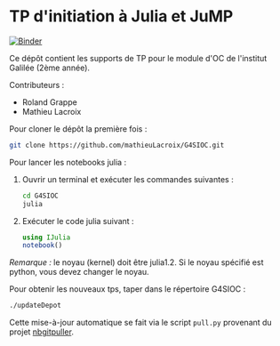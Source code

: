# TP d'initiation à Julia et JuMP

[![Binder](https://mybinder.org/badge_logo.svg)](https://mybinder.org/v2/gh/mathieuLacroix/ROS4/master)

Ce dépôt contient les supports de TP pour le module d'OC de l'institut Galilée (2ème année).

Contributeurs :

* Roland Grappe
* Mathieu Lacroix


Pour cloner le dépôt la première fois : 
```bash
git clone https://github.com/mathieuLacroix/G4SIOC.git
```

Pour lancer les notebooks julia :

1. Ouvrir un terminal et exécuter les commandes suivantes :
   ```bash
   cd G4SIOC
   julia
   ```
2. Exécuter le code julia suivant :
   ```julia
   using IJulia
   notebook()
   ```

*Remarque :* le noyau (kernel) doit être julia1.2. Si le noyau spécifié est python, vous devez changer le noyau.



Pour obtenir les nouveaux tps, taper dans le répertoire G4SIOC :

```bash
./updateDepot
```

Cette mise-à-jour automatique se fait via le script `pull.py` provenant du projet [nbgitpuller](https://github.com/jupyterhub/nbgitpuller/).
